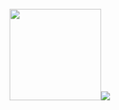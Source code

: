 <p align=center>
    <kbd>
        <img height=165 src="https://github-readme-stats.vercel.app/api?username=coopersully&bg_color=00000000&text_color=58a6ff&hide_border=true&disable_animations=false&include_all_commits=true"><img src="https://github-readme-stats.vercel.app/api/top-langs/?username=coopersully&layout=compact&bg_color=00000000&text_color=58a6ff&hide_border=true&disable_animations=false" />
    </kbd>
</p>
